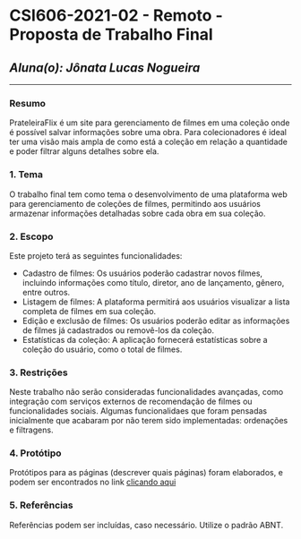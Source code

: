 # **CSI606-2021-02 - Remoto - Proposta de Trabalho Final**

## *Aluna(o): Jônata Lucas Nogueira*

--------------

### Resumo

  PrateleiraFlix é um site para gerenciamento de filmes em uma coleção onde é possível salvar informações sobre uma obra. Para colecionadores é ideal ter uma visão mais ampla de como está a coleção em relação a quantidade e poder filtrar alguns detalhes sobre ela.

### 1. Tema

  O trabalho final tem como tema o desenvolvimento de uma plataforma web para gerenciamento de coleções de filmes, permitindo aos usuários armazenar informações detalhadas sobre cada obra em sua coleção.
  
### 2. Escopo
  Este projeto terá as seguintes funcionalidades:
<ul>
  <li>Cadastro de filmes: Os usuários poderão cadastrar novos filmes, incluindo informações como título, diretor, ano de lançamento, gênero, entre outros.</li>
  <li>Listagem de filmes: A plataforma permitirá aos usuários visualizar a lista completa de filmes em sua coleção.</li>
  <li>Edição e exclusão de filmes: Os usuários poderão editar as informações de filmes já cadastrados ou removê-los da coleção.</li>
  <li>Estatísticas da coleção: A aplicação fornecerá estatísticas sobre a coleção do usuário, como o total de filmes.</li>
</ul>
    
### 3. Restrições
  Neste trabalho não serão consideradas funcionalidades avançadas, como integração com serviços externos de recomendação de filmes ou funcionalidades sociais. Algumas funcionalidaes que foram pensadas inicialmente que acabaram por não terem sido implementadas: ordenações e filtragens.
  
### 4. Protótipo

  Protótipos para as páginas (descrever quais páginas) foram elaborados, e podem ser encontrados no link [clicando aqui](https://drive.google.com/drive/folders/1bfhyoNNKuYIvWyix6FA3xcyXKfMZ0mgu?usp=sharing)

### 5. Referências

  Referências podem ser incluídas, caso necessário. Utilize o padrão ABNT.
